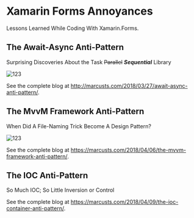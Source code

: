 # Xamarin Forms Annoyances

Lessons Learned While Coding With Xamarin.Forms.


## The Await-Async Anti-Pattern

Surprising Discoveries About the Task <s>Parallel</s> <strong><em>Sequential</em></strong> Library

![123](http://marcusts.com/wp-content/uploads/2018/03/android_screenshot.jpg)

See the complete blog at  http://marcusts.com/2018/03/27/await-async-anti-pattern/.


## The MvvM Framework Anti-Pattern

When Did A File-Naming Trick Become A Design Pattern?

![123](https://marcusts.com/wp-content/uploads/2018/04/Screenshot_20180403-222524.png)

See the complete blog at https://marcusts.com/2018/04/06/the-mvvm-framework-anti-pattern/.

## The IOC Anti-Pattern

So Much IOC; So Little Inversion or Control

See the complete blog at https://marcusts.com/2018/04/09/the-ioc-container-anti-pattern/.



